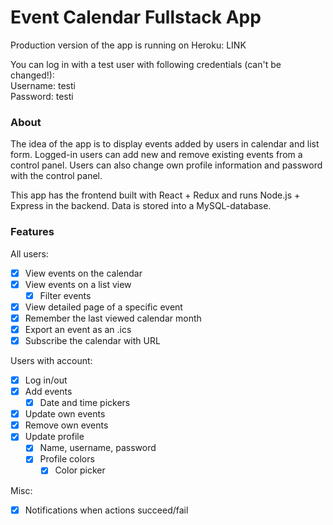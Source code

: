 # Event Calendar Fullstack App
Production version of the app is running on Heroku: LINK

You can log in with a test user with following credentials (can't be changed!):  
Username: testi  
Password: testi

### About
The idea of the app is to display events added by users in calendar and list form. Logged-in users can add new and remove existing events from a control panel. Users can also change own profile information and password with the control panel.

This app has the frontend built with React + Redux and runs Node.js + Express in the backend. Data is stored into a MySQL-database.

### Features

All users:
  - [x] View events on the calendar
  - [x] View events on a list view
    - [x] Filter events
  - [x] View detailed page of a specific event
  - [x] Remember the last viewed calendar month
  - [x] Export an event as an .ics
  - [x] Subscribe the calendar with URL  

Users with account:
  - [x] Log in/out
  - [x] Add events
    - [x] Date and time pickers
  - [x] Update own events
  - [x] Remove own events
  - [x] Update profile
    - [x] Name, username, password
    - [x] Profile colors
      - [x] Color picker

Misc:
  - [x] Notifications when actions succeed/fail

